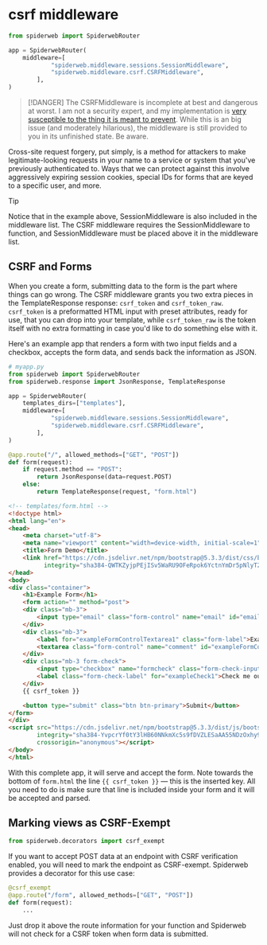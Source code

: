 # csrf middleware

```python
from spiderweb import SpiderwebRouter

app = SpiderwebRouter(
    middleware=[
            "spiderweb.middleware.sessions.SessionMiddleware",
            "spiderweb.middleware.csrf.CSRFMiddleware",
        ],
)
```

> [!DANGER]
> The CSRFMiddleware is incomplete at best and dangerous at worst. I am not a security expert, and my implementation is [very susceptible to the thing it is meant to prevent](https://en.wikipedia.org/wiki/Cross-site_request_forgery). While this is an big issue (and moderately hilarious), the middleware is still provided to you in its unfinished state. Be aware.

Cross-site request forgery, put simply, is a method for attackers to make legitimate-looking requests in your name to a service or system that you've previously authenticated to. Ways that we can protect against this involve aggressively expiring session cookies, special IDs for forms that are keyed to a specific user, and more.

> [!TIP]
> Notice that in the example above, SessionMiddleware is also included in the middleware list. The CSRF middleware requires the SessionMiddleware to function, and SessionMiddleware must be placed above it in the middleware list.

## CSRF and Forms

When you create a form, submitting data to the form is the part where things can go wrong. The CSRF middleware grants you two extra pieces in the TemplateResponse response: `csrf_token` and `csrf_token_raw`. `csrf_token` is a preformatted HTML input with preset attributes, ready for use, that you can drop into your template, while `csrf_token_raw` is the token itself with no extra formatting in case you'd like to do something else with it.

Here's an example app that renders a form with two input fields and a checkbox, accepts the form data, and sends back the information as JSON.

```python
# myapp.py
from spiderweb import SpiderwebRouter
from spiderweb.response import JsonResponse, TemplateResponse

app = SpiderwebRouter(
    templates_dirs=["templates"],
    middleware=[
            "spiderweb.middleware.sessions.SessionMiddleware",
            "spiderweb.middleware.csrf.CSRFMiddleware",
        ],
)

@app.route("/", allowed_methods=["GET", "POST"])
def form(request):
    if request.method == "POST":
        return JsonResponse(data=request.POST)
    else:
        return TemplateResponse(request, "form.html")
```

```html
<!-- templates/form.html -->
<!doctype html>
<html lang="en">
<head>
    <meta charset="utf-8">
    <meta name="viewport" content="width=device-width, initial-scale=1">
    <title>Form Demo</title>
    <link href="https://cdn.jsdelivr.net/npm/bootstrap@5.3.3/dist/css/bootstrap.min.css" rel="stylesheet"
          integrity="sha384-QWTKZyjpPEjISv5WaRU9OFeRpok6YctnYmDr5pNlyT2bRjXh0JMhjY6hW+ALEwIH" crossorigin="anonymous">
</head>
<body>
<div class="container">
    <h1>Example Form</h1>
    <form action="" method="post">
    <div class="mb-3">
        <input type="email" class="form-control" name="email" id="emailInput" placeholder="name@example.com">
    </div>
    <div class="mb-3">
        <label for="exampleFormControlTextarea1" class="form-label">Example textarea</label>
        <textarea class="form-control" name="comment" id="exampleFormControlTextarea1" rows="3"></textarea>
    </div>
    <div class="mb-3 form-check">
        <input type="checkbox" name="formcheck" class="form-check-input" id="exampleCheck1">
        <label class="form-check-label" for="exampleCheck1">Check me out</label>
    </div>
    {{ csrf_token }}

    <button type="submit" class="btn btn-primary">Submit</button>
</form>
</div>
<script src="https://cdn.jsdelivr.net/npm/bootstrap@5.3.3/dist/js/bootstrap.bundle.min.js"
        integrity="sha384-YvpcrYf0tY3lHB60NNkmXc5s9fDVZLESaAA55NDzOxhy9GkcIdslK1eN7N6jIeHz"
        crossorigin="anonymous"></script>
</body>
</html>
```

With this complete app, it will serve and accept the form. Note towards the bottom of `form.html` the line `{{ csrf_token }}` — this is the inserted key. All you need to do is make sure that line is included inside your form and it will be accepted and parsed. 

## Marking views as CSRF-Exempt

```python
from spiderweb.decorators import csrf_exempt
```

If you want to accept POST data at an endpoint with CSRF verification enabled, you will need to mark the endpoint as CSRF-exempt. Spiderweb provides a decorator for this use case:

```python
@csrf_exempt
@app.route("/form", allowed_methods=["GET", "POST"])
def form(request):
    ...
```

Just drop it above the route information for your function and Spiderweb will not check for a CSRF token when form data is submitted.
